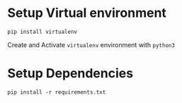 # Setup Virtual environment
```
pip install virtualenv
```

Create and Activate `virtualenv` environment with `python3`

# Setup Dependencies
```
pip install -r requirements.txt
```
